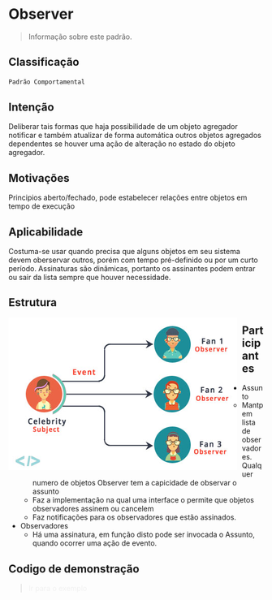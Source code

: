 # Observer
> Informação sobre este padrão.

## Classificação
```sh
Padrão Comportamental
```

## Intenção
Deliberar tais formas que haja possibilidade de um objeto agregador notificar e também atualizar de forma automática outros objetos agregados dependentes se houver uma ação de alteração no estado do objeto agregador.

## Motivações
Principios aberto/fechado, pode estabelecer relações entre objetos em tempo de execução

## Aplicabilidade
Costuma-se usar quando precisa que alguns objetos em seu sistema devem oberservar outros, porém com tempo pré-definido ou por um curto período.
Assinaturas são dinâmicas, portanto os assinantes podem entrar ou sair da lista sempre que houver necessidade.

## Estrutura
<img src="observer_structure.jpg"
     alt="Structure Observer Pattern"
     style="float: left; margin-right: 10px;" />
     
## Participantes
* Assunto
    * Mantpem lista de observadores. Qualquer numero de objetos Observer tem a capicidade de observar o assunto
    * Faz a implementação na qual uma interface o permite que objetos observadores assinem ou cancelem
    * Faz notificações para os observadores que estão assinados.
* Observadores
    * Há uma assinatura, em função disto pode ser invocada o Assunto, quando ocorrer uma ação de evento.

## Codigo de demonstração
><a style="text-decoration: none; color: #f0f0f0f0" href="https://github.com/hebertbritto/design_patterns/blob/main/observer/observer.js">Ir para o exemplo</a>
